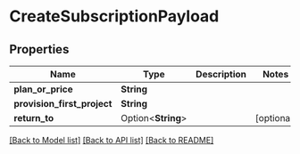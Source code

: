 # CreateSubscriptionPayload

## Properties

Name | Type | Description | Notes
------------ | ------------- | ------------- | -------------
**plan_or_price** | **String** |  | 
**provision_first_project** | **String** |  | 
**return_to** | Option<**String**> |  | [optional]

[[Back to Model list]](../README.md#documentation-for-models) [[Back to API list]](../README.md#documentation-for-api-endpoints) [[Back to README]](../README.md)


